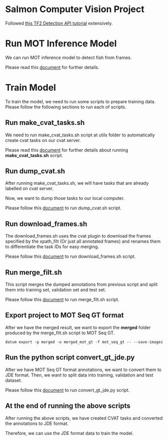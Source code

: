 # Salmon Computer Vision Project

Followed [this TF2 Detection API tutorial](https://tensorflow-object-detection-api-tutorial.readthedocs.io/en/latest/install.html) extensively.

# Run MOT Inference Model

We can run MOT inference model to detect fish from frames. 

Please read this [document](docs/run_mot_inference.md) for further details.

# Train Model

To train the model, we need to run some scripts to prepare training data. Please follow the following sections to run each of scripts.

## Run make_cvat_tasks.sh

We need to run make_cvat_tasks.sh script at utils folder to automatically create cvat tasks on our cvat server.

Please read this [document](docs/run_make_cvat_tasks.md) for further details about running **make_cvat_tasks.sh** script.

## Run dump_cvat.sh

After running make_cvat_tasks.sh, we will have tasks that are already labelled on cvat server.

Now, we want to dump those tasks to our local computer.

Please follow this [document](docs/run_dump_cvat.md) to run dump_cvat.sh script.

## Run download_frames.sh

The download_frames.sh uses the cvat plugin to download the frames specified by the xpath_filt (Or just all annotated frames) and renames them to differentiate the task IDs for easy merging.

Please follow this [document](docs/run_download_frames.md) to run download_frames.sh script.

## Run merge_filt.sh

This script merges the dumped annotations from previous script and split them into training set, validation set and test set.

Please follow this [document](docs/run_merge_filt.md) to run merge_filt.sh script.

## Export project to MOT Seq GT format

After we have the merged result, we want to export the **merged** folder produced by the merge_filt.sh script to MOT Seq GT.

```
datum export -p merged -o merged_mot_gt -f mot_seq_gt -- --save-images
```

## Run the python script convert_gt_jde.py

After we have MOT Seq GT format annotations, we want to convert them to JDE format. Then, we want to split data into training, validation and test dataset.

Please follow this [document](docs/run_convert_gt_jde.md) to run convert_gt_jde.py script.

## At the end of running the above scripts

After running the above scripts, we have created CVAT tasks and converted the annotations to JDE format.

Therefore, we can use the JDE format data to train the model.
